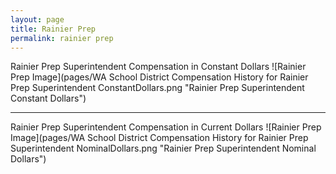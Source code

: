 ```yaml
---
layout: page
title: Rainier Prep
permalink: rainier prep
---
```



Rainier Prep Superintendent Compensation in Constant Dollars
![Rainier Prep Image](pages/WA School District Compensation History for Rainier Prep Superintendent ConstantDollars.png "Rainier Prep Superintendent Constant Dollars")
___

Rainier Prep Superintendent Compensation in Current Dollars
![Rainier Prep Image](pages/WA School District Compensation History for Rainier Prep Superintendent NominalDollars.png "Rainier Prep Superintendent Nominal Dollars")